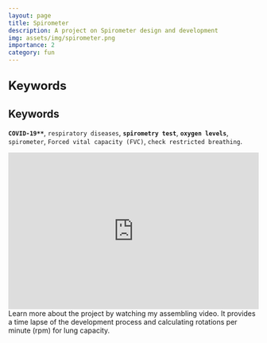 ```yaml
---
layout: page
title: Spirometer
description: A project on Spirometer design and development
img: assets/img/spirometer.png
importance: 2
category: fun
---
```


## <span style="font-size: 24px;font-weight: bold;">Keywords</span>

## Keywords
**`COVID-19**`**, `respiratory diseases`, **`spirometry test`**, **`oxygen levels`**, `spirometer`, `Forced vital capacity (FVC)`, `check restricted breathing`.


<div class="row">
    <div class="col-sm">
        <iframe width="100%" height="315" src="https://www.youtube.com/embed/ZahFPBmPCoM" frameborder="0" allowfullscreen></iframe>
    </div>
</div>
<div class="caption">
    Learn more about the project by watching my assembling video. It provides a time lapse of the development process and calculating rotations per minute (rpm) for lung capacity. 
</div>